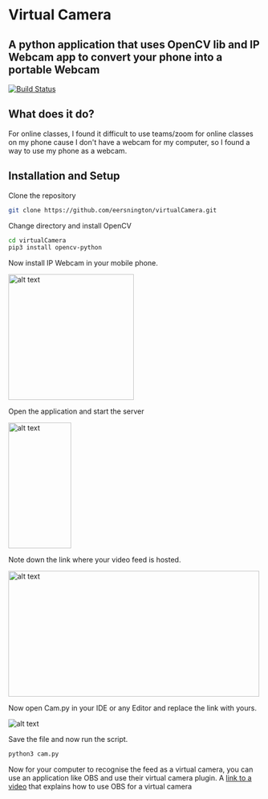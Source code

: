 # Virtual Camera
## A python application that uses OpenCV lib and IP Webcam app to convert your phone into a portable Webcam

[![Build Status](https://travis-ci.org/joemccann/dillinger.svg?branch=master)](https://github.com/eersnington/virtualCamera)


## What does it do?

For online classes, I found it difficult to use teams/zoom for online classes on my phone cause I don't have a webcam for my computer, so I found a way to use my phone as a webcam.

## Installation and Setup

Clone the repository
```sh
git clone https://github.com/eersnington/virtualCamera.git

```
Change directory and install OpenCV
```sh
cd virtualCamera
pip3 install opencv-python
```
Now install IP Webcam in your mobile phone.

<img src="https://i.imgur.com/pjPhBSL.jpg" alt="alt text" width="250" height="250">

Open the application and start the server

<img src="https://i.imgur.com/5sIov1Z.png" alt="alt text" width="125" height="250">

Note down the link where your video feed is hosted.

<img src="https://i.imgur.com/ZU1evg6.png" alt="alt text" width="500" height="250">

Now open Cam.py in your IDE or any Editor and replace the link with yours.

<img src="https://i.imgur.com/TnNtoXa.png" alt="alt text">

Save the file and now run the script.
```sh
python3 cam.py
```

Now for your computer to recognise the feed as a virtual camera, you can use an application like OBS and use their virtual camera plugin.
A [link to a video](https://www.youtube.com/watch?v=bfrknjDzukI) that explains how to use OBS for a virtual camera

